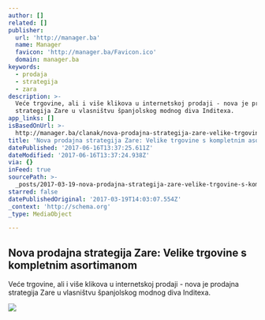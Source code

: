 ```yaml
---
author: []
related: []
publisher:
  url: 'http://manager.ba'
  name: Manager
  favicon: 'http://manager.ba/Favicon.ico'
  domain: manager.ba
keywords:
  - prodaja
  - strategija
  - zara
description: >-
  Veće trgovine, ali i više klikova u internetskoj prodaji - nova je prodajna
  strategija Zare u vlasništvu španjolskog modnog diva Inditexa.
app_links: []
isBasedOnUrl: >-
  http://manager.ba/clanak/nova-prodajna-strategija-zare-velike-trgovine-s-kompletnim-asortimanom
title: 'Nova prodajna strategija Zare: Velike trgovine s kompletnim asortimanom'
datePublished: '2017-06-16T13:37:25.611Z'
dateModified: '2017-06-16T13:37:24.938Z'
via: {}
inFeed: true
sourcePath: >-
  _posts/2017-03-19-nova-prodajna-strategija-zare-velike-trgovine-s-kompletnim.md
starred: false
datePublishedOriginal: '2017-03-19T14:03:07.554Z'
_context: 'http://schema.org'
_type: MediaObject

---
```

<article style=""><h1>Nova prodajna strategija Zare: Velike trgovine s kompletnim asortimanom</h1><p>Veće trgovine, ali i više klikova u internetskoj prodaji - nova je prodajna strategija Zare u vlasništvu španjolskog modnog diva Inditexa.</p><img src="http://manager.ba.cloud.hr/Slike/378x233/zarashop.jpg" /></article>